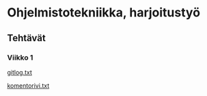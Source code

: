 # Ohjelmistotekniikka, harjoitustyö
## Tehtävät
### Viikko 1
[gitlog.txt](https://github.com/nualn/ot-harjoitustyo/blob/main/laskarit/viikko1/gitlog.txt)

[komentorivi.txt](https://github.com/nualn/ot-harjoitustyo/blob/main/laskarit/viikko1/komentorivi.txt)
